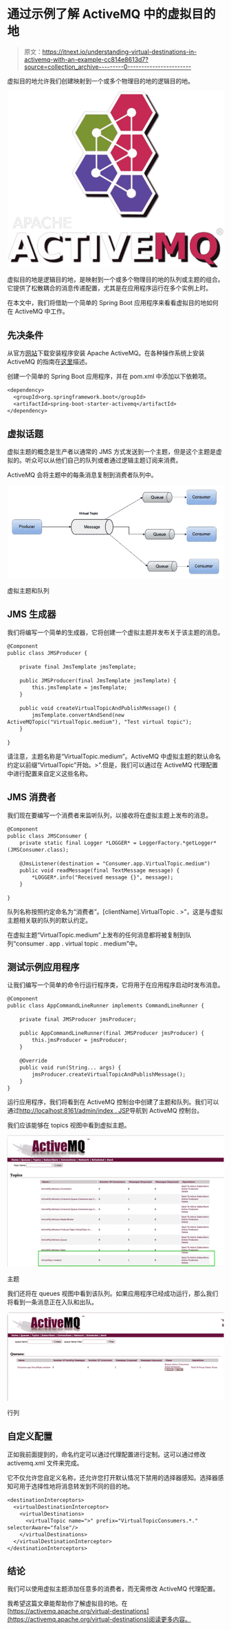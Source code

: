 # 通过示例了解 ActiveMQ 中的虚拟目的地

> 原文：<https://itnext.io/understanding-virtual-destinations-in-activemq-with-an-example-cc814e8613d7?source=collection_archive---------0----------------------->

虚拟目的地允许我们创建映射到一个或多个物理目的地的逻辑目的地。

![](img/80397e7ab5ee1930a86755d1a91ed7a1.png)

虚拟目的地是逻辑目的地，是映射到一个或多个物理目的地的队列或主题的组合。它提供了松散耦合的消息传递配置，尤其是在应用程序运行在多个实例上时。

在本文中，我们将借助一个简单的 Spring Boot 应用程序来看看虚拟目的地如何在 ActiveMQ 中工作。

## 先决条件

从官方[网站](https://activemq.apache.org/download)下载安装程序安装 Apache ActiveMQ。在各种操作系统上安装 ActiveMQ 的指南在[这里](https://activemq.apache.org/getting-started)描述。

创建一个简单的 Spring Boot 应用程序，并在 pom.xml 中添加以下依赖项。

```
<dependency>
  <groupId>org.springframework.boot</groupId>
  <artifactId>spring-boot-starter-activemq</artifactId>
</dependency>
```

## 虚拟话题

虚拟主题的概念是生产者以通常的 JMS 方式发送到一个主题，但是这个主题是虚拟的。听众可以从他们自己的队列或者通过逻辑主题订阅来消费。

ActiveMQ 会将主题中的每条消息复制到消费者队列中。

![](img/d836cbe686fe600cfd0c695af00c118a.png)

虚拟主题和队列

## JMS 生成器

我们将编写一个简单的生成器，它将创建一个虚拟主题并发布关于该主题的消息。

```
@Component
public class JMSProducer {

    private final JmsTemplate jmsTemplate;

    public JMSProducer(final JmsTemplate jmsTemplate) {
        this.jmsTemplate = jmsTemplate;
    }

    public void createVirtualTopicAndPublishMessage() {
        jmsTemplate.convertAndSend(new ActiveMQTopic("VirtualTopic.medium"), "Test virtual topic");
    }

}
```

请注意，主题名称是“VirtualTopic.medium”。ActiveMQ 中虚拟主题的默认命名约定以前缀“VirtualTopic”开始。>".但是，我们可以通过在 ActiveMQ 代理配置中进行配置来自定义这些名称。

## JMS 消费者

我们现在要编写一个消费者来监听队列，以接收将在虚拟主题上发布的消息。

```
@Component
public class JMSConsumer {
    private static final Logger *LOGGER* = LoggerFactory.*getLogger*(JMSConsumer.class);

    @JmsListener(destination = "Consumer.app.VirtualTopic.medium")
    public void readMessage(final TextMessage message) {
        *LOGGER*.info("Received message {}", message);
    }

}
```

队列名称按照约定命名为“消费者”。[clientName].VirtualTopic . >”，这是与虚拟主题相关联的队列的默认约定。

在虚拟主题“VirtualTopic.medium”上发布的任何消息都将被复制到队列“consumer . app . virtual topic . medium”中。

## 测试示例应用程序

让我们编写一个简单的命令行运行程序类，它将用于在应用程序启动时发布消息。

```
@Component
public class AppCommandLineRunner implements CommandLineRunner {

    private final JMSProducer jmsProducer;

    public AppCommandLineRunner(final JMSProducer jmsProducer) {
        this.jmsProducer = jmsProducer;
    }

    @Override
    public void run(String... args) {
        jmsProducer.createVirtualTopicAndPublishMessage();
    }
}
```

运行应用程序，我们将看到在 ActiveMQ 控制台中创建了主题和队列。我们可以通过[http://localhost:8161/admin/index . JSP](http://localhost:8161/admin/index.jsp)导航到 ActiveMQ 控制台。

我们应该能够在 topics 视图中看到虚拟主题。

![](img/90deb2568bee7118fbe62fcdf40f8dc7.png)

主题

我们还将在 queues 视图中看到该队列。如果应用程序已经成功运行，那么我们将看到一条消息正在入队和出队。

![](img/f0adadb9da10bd5802784fef9c46583c.png)

行列

## 自定义配置

正如我前面提到的，命名约定可以通过代理配置进行定制。这可以通过修改 activemq.xml 文件来完成。

它不仅允许您自定义名称，还允许您打开默认情况下禁用的选择器感知。选择器感知可用于选择性地将消息转发到不同的目的地。

```
<destinationInterceptors> 
  <virtualDestinationInterceptor> 
    <virtualDestinations> 
      <virtualTopic name=">" prefix="VirtualTopicConsumers.*." selectorAware="false"/>   
    </virtualDestinations>
  </virtualDestinationInterceptor> 
</destinationInterceptors>
```

## 结论

我们可以使用虚拟主题添加任意多的消费者，而无需修改 ActiveMQ 代理配置。

我希望这篇文章能帮助你了解虚拟目的地。在[https://activemq.apache.org/virtual-destinations](https://activemq.apache.org/virtual-destinations)阅读更多内容。